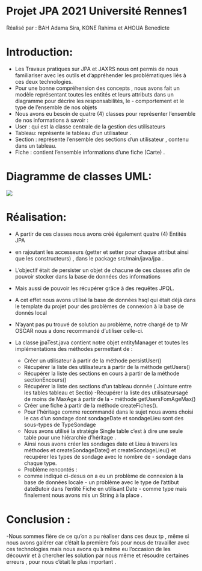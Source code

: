 # Projet JPA 2021 Université Rennes1
 Réalisé par : BAH Adama Sira, KONE Rahima et AHOUA Benedicte
 
 # Introduction:
 
- Les Travaux pratiques sur JPA et JAXRS nous ont permis de nous familiariser avec les outils et d’appréhender les problématiques liés à ces deux technologies.
- Pour une bonne compréhension des concepts , nous avons fait un modèle représentant toutes les entités et leurs attributs dans un diagramme pour décrire les responsabilités, le   - comportement et le type de l’ensemble de nos objets
- Nous avons eu besoin de quatre (4) classes pour représenter l’ensemble de nos informations à savoir :
- User : qui est la classe centrale de la gestion des utilisateurs
- Tableau: représente le tableau d’un utilisateur .
- Section : représente l’ensemble des sections d’un utilisateur , contenu dans un tableau.
- Fiche : contient l’ensemble informations d’une fiche (Carte) .

# Diagramme de classes UML:
![](image/)

# Réalisation:
- A partir de ces classes nous avons créé également quatre (4) Entités JPA
- en rajoutant les accesseurs (getter et setter pour chaque attribut ainsi que les constructeurs) , dans le package src/main/java/jpa .
- L’objectif était de persister un objet de chacune de ces classes afin de pouvoir stocker dans la base de données des informations
- Mais aussi de pouvoir les récupérer grâce à des requêtes JPQL.
- A cet effet nous avons utilisé la base de données hsql qui était déjà dans le template du projet pour des problèmes de connexion à la base de donnés local
- N’ayant pas pu trouvé de solution au problème, notre chargé de tp Mr OSCAR nous a donc recommandé d’utiliser celle-ci.
- La classe jpaTest.java contient notre objet entityManager et toutes les implémentations des méthodes permettant de :

  - Créer un utilisateur à partir de la méthode persistUser()
  - Récupérer la liste des utilisateurs à partir de la méthode getUsers()
  - Récupérer la liste des sections en cours à partir de la méthode sectionEncours()
  - Récupérer la liste des sections d’un tableau donnée ( Jointure entre les tables tableau et Sectio) -Récupérer la liste des utilisateursagé de moins de MaxAge à partir de la   - méthode getUsersFomAgeMax()
  - Créer une fiche à partir de la méthode createFiches().
  - Pour l’héritage comme recommandé dans le sujet nous avons choisi le cas d’un sondage dont sondageDate et sondageLieu sont des sous-types de TypeSondage
  - Nous avons utilisé la stratégie Single table c’est à dire une seule table pour une hiérarchie d’héritage .
  - Ainsi nous avons créer les sondages date et Lieu à travers les méthodes et createSondageDate() et createSondageLieu() et recupérer les types de sondage avec le nombre de     - sondage dans chaque type.
  - Problème rencontés :
  - comme indiqué ci-desus on a eu un problème de connexion à la base de données locale - un problème avec le type de l’attibut dateButoir dans l’entité Fiche en utilisant Date   - comme type mais finalement nous avons mis un String à la place .
# Conclusion :
-Nous sommes fière de ce qu’on a pu réaliser dans ces deux tp , même si nous avons galérer car c’était la première fois pour nous de travailler avec ces technologies mais nous avons qu’à même eu l’occasion de les découvrir et à chercher les solution par nous même et résoudre certaines erreurs , pour nous c’était le plus important .

